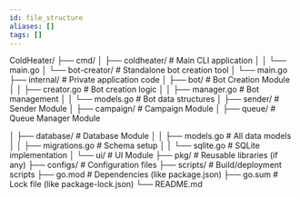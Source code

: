 ```yaml
---
id: file_structure
aliases: []
tags: []
---
```


<!-- prettier-ignore -->
ColdHeater/
├── cmd/
│   ├── coldheater/           # Main CLI application
│   │   └── main.go
│   └── bot-creator/          # Standalone bot creation tool
│       └── main.go
├── internal/                 # Private application code
│   ├── bot/                 # Bot Creation Module
│   │   ├── creator.go       # Bot creation logic
│   │   ├── manager.go       # Bot management
│   │   └── models.go        # Bot data structures
│   ├── sender/              # Sender Module
│   ├── campaign/            # Campaign Module
│   ├── queue/               # Queue Manager Module

<!-- │   ├── email/               # Email Operations Module -->

│ ├── database/ # Database Module
│ │ ├── models.go # All data models
│ │ ├── migrations.go # Schema setup
│ │ └── sqlite.go # SQLite implementation
│ └── ui/ # UI Module
├── pkg/ # Reusable libraries (if any)
├── configs/ # Configuration files
├── scripts/ # Build/deployment scripts
├── go.mod # Dependencies (like package.json)
├── go.sum # Lock file (like package-lock.json)
└── README.md

<!-- prettier-ignore-end -->
